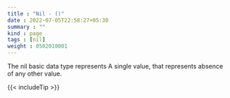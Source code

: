 ```yaml
---
title : "Nil - ()"
date : 2022-07-05T22:58:27+05:30
summary : ""
kind : page 
tags : [nil]
weight : 0502010001
---
```


The nil basic data type represents A single value, that represents absence of any other value.

<!--more-->

{{< includeTip >}}